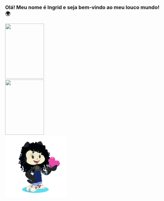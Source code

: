 ### Olá! Meu nome é Ingrid e seja bem-vindo ao meu louco mundo! 🌍

<link rel="stylesheet" href="style.css">
<div>
<a href="https://github.com/ingridfreitas">
<img height="180em" width="50%" src="https://github-readme-stats.vercel.app/api/top-langs/?username=ingridfreitas&layout=compact&langs_count=7&theme=dracula"/>
<img height="180em" width="50%" src="https://github-readme-stats.vercel.app/api?username=ingridfreitas&show_icons=true&theme=dracula&include_all_commits=true&count_private=true"/>
</div>

<div class="cor">
  <img height="200px" src="octoindy.png" margin-left="auto" margin-right="auto" class="octo">
</div>
